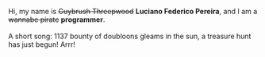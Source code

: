Hi, my name is ~~Guybrush Threepwood~~ **Luciano Federico Pereira**, and I am a ~~wannabe pirate~~ **programmer**.<br><br>A short song: 1137 bounty of doubloons gleams in the sun, a treasure hunt has just begun! Arrr!
